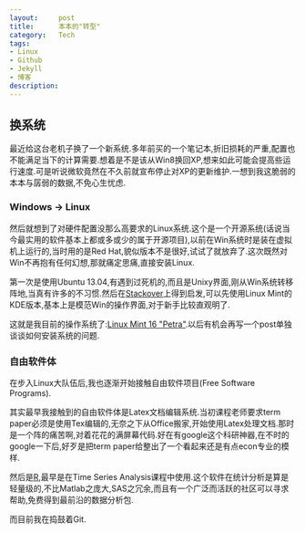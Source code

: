 ```yaml
---
layout:     post
title:      本本的"转型"
category:   Tech
tags: 
- Linux
- Github
- Jekyll
- 博客
description: 
---
```


## 换系统

最近给这台老机子换了一个新系统.多年前买的一个笔记本,折旧损耗的严重,配置也不能满足当下的计算需要.想着是不是该从Win8换回XP,想来如此可能会提高些运行速度.可是听说微软竟然在不久前就宣布停止对XP的更新维护.一想到我这脆弱的本本与孱弱的数据,不免心生忧虑.

### Windows -> Linux

然后就想到了对硬件配置没那么高要求的Linux系统.这个是一个开源系统(话说当今最实用的软件基本上都或多或少的属于开源项目),以前在Win系统时是装在虚拟机上运行的,当时用的是Red Hat,貌似版本不是很好,试试了就放弃了.这次既然对Win不再抱有任何幻想,那就痛定思痛,直接安装Linux.

第一次是使用Ubuntu 13.04,有遇到过死机的,而且是Unixy界面,刚从Win系统转移阵地,当真有许多的不习惯.然后在[Stackover](http://stackoverflow.com/)上得到启发,可以先使用Linux Mint的KDE版本,基本上是模范Win的操作界面,对于新手比较直观明了.

这就是我目前的操作系统了:[Linux Mint 16 "Petra"](http://www.linuxmint.com/).以后有机会再写一个post单独谈谈如何安装系统的问题.

### 自由软件体

在步入Linux大队伍后,我也逐渐开始接触自由软件项目(Free Software Programs).

其实最早我接触到的自由软件体是Latex文档编辑系统.当初课程老师要求term paper必须是使用Tex编辑的,无奈之下从Office搬家,开始使用Latex处理文档.那时是一个阵的痛苦啊,对着花花的满屏幕代码.好在有google这个科研神器,在不时的google一下后,好歹是把term paper给整出了一个看起来还是有点econ专业的模样.

然后是[R](http://www.r-project.org/),最早是在Time Series Analysis课程中使用.这个软件在统计分析是算是轻量级的,不比Matlab之庞大,SAS之冗余,而且有一个广泛而活跃的社区可以寻求帮助,免费得到最前沿的数据分析包.

而目前我在捣鼓着Git.
